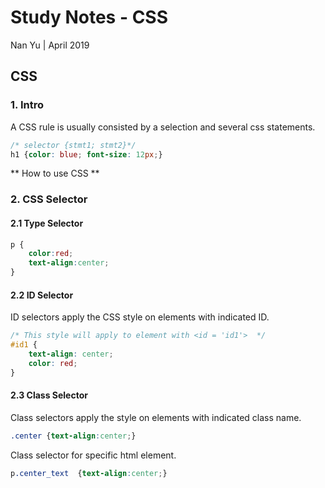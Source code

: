 # Study Notes - CSS
Nan Yu | April 2019   
  
## CSS

### 1. Intro

A CSS rule is usually consisted by a selection and several css statements.
```css
/* selector {stmt1; stmt2}*/
h1 {color: blue; font-size: 12px;}
```

** How to use CSS **



### 2. CSS Selector
#### 2.1 Type Selector
```css
p {  
	color:red;  
	text-align:center;  
}
```

#### 2.2 ID Selector 
ID selectors apply the CSS style on elements with indicated ID.
```css
/* This style will apply to element with <id = 'id1'>  */
#id1 {
	text-align: center;
	color: red;
}
```

#### 2.3 Class Selector
Class selectors apply the style on elements with indicated class name.
```css
.center {text-align:center;}
```
Class selector for specific html element.
```css
p.center_text  {text-align:center;}
```
<!--stackedit_data:
eyJoaXN0b3J5IjpbODM5NjkxNzA4LC04NDUyNjc2NjMsMTQxOT
QxOTk4OV19
-->